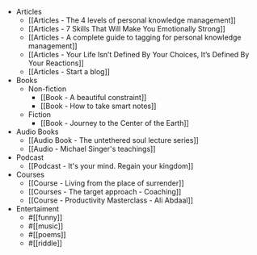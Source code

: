 - Articles
    - [[Articles - The 4 levels of personal knowledge management]]
    - [[Articles - 7 Skills That Will Make You Emotionally Strong]]
    - [[Articles - A complete guide to tagging for personal knowledge management]]
    - [[Articles - Your Life Isn’t Defined By Your Choices, It’s Defined By Your Reactions]]
    - [[Articles - Start a blog]]
- Books
    - Non-fiction
        - [[Book - A beautiful constraint]]
        - [[Book - How to take smart notes]]
    - Fiction
        - [[Book - Journey to the Center of the Earth]]
- Audio Books
    - [[Audio Book - The untethered soul lecture series]]
    - [[Audio - Michael Singer's teachings]]
- Podcast
    - [[Podcast - It's your mind. Regain your kingdom]]
- Courses
    - [[Course - Living from the place of surrender]]
    - [[Courses - The target approach - Coaching]]
    - [[Course - Productivity Masterclass - Ali Abdaal]]
- Entertaiment
    - #[[funny]]
    - #[[music]]
    - #[[poems]]
    - #[[riddle]]
